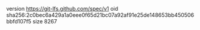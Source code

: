 version https://git-lfs.github.com/spec/v1
oid sha256:2c0bec6a429a1a0eee0f65d21bc07a92af91e25de148653bb450506bbfd107f5
size 8267
